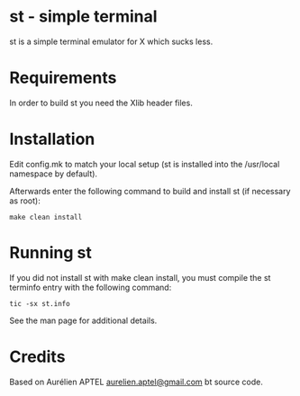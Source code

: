 # st - simple terminal
st is a simple terminal emulator for X which sucks less.


# Requirements
In order to build st you need the Xlib header files.


# Installation
Edit config.mk to match your local setup (st is installed into
the /usr/local namespace by default).

Afterwards enter the following command to build and install st (if
necessary as root):

`make clean install`


# Running st
If you did not install st with make clean install, you must compile
the st terminfo entry with the following command:

`tic -sx st.info`

See the man page for additional details.

# Credits
Based on Aurélien APTEL aurelien.aptel@gmail.com bt source code.

